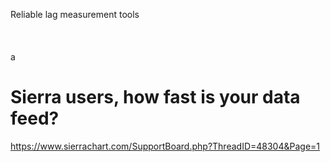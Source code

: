 Reliable lag measurement tools  
\
\
\
a
# Sierra users, how fast is your data feed?
https://www.sierrachart.com/SupportBoard.php?ThreadID=48304&Page=1
